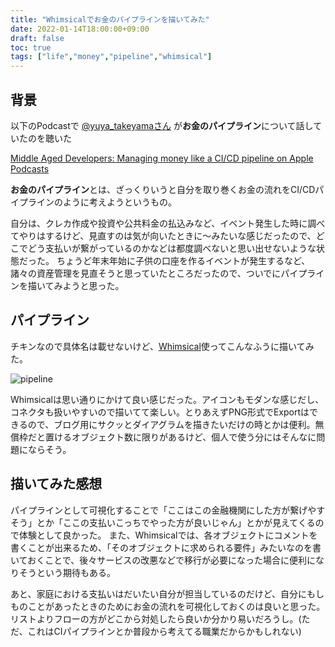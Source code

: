 ```yaml
---
title: "Whimsicalでお金のパイプラインを描いてみた"
date: 2022-01-14T18:00:00+09:00
draft: false
toc: true
tags: ["life","money","pipeline","whimsical"]
---
```


## 背景

以下のPodcastで [@yuya_takeyamaさん](https://yuyat.jp/) が**お金のパイプライン**について話していたのを聴いた

[Middle Aged Developers: Managing money like a CI/CD pipeline on Apple Podcasts](https://podcasts.apple.com/us/podcast/managing-money-like-a-ci-cd-pipeline/id1590564888?i=1000541727761)

**お金のパイプライン**とは、ざっくりいうと自分を取り巻くお金の流れをCI/CDパイプラインのように考えようというもの。

自分は、クレカ作成や投資や公共料金の払込みなど、イベント発生した時に調べてやりはするけど、見直すのは気が向いたときに〜みたいな感じだったので、どこでどう支払いが繋がっているのかなどは都度調べないと思い出せないような状態だった。
ちょうど年末年始に子供の口座を作るイベントが発生するなど、諸々の資産管理を見直そうと思っていたところだったので、ついでにパイプラインを描いてみようと思った。

## パイプライン

チキンなので具体名は載せないけど、[Whimsical](https://whimsical.com/)使ってこんなふうに描いてみた。

![pipeline](https://blog.kaakaa.dev/images/posts/life/money-pipeline.png)

Whimsicalは思い通りにかけて良い感じだった。アイコンもモダンな感じだし、コネクタも扱いやすいので描いてて楽しい。とりあえずPNG形式でExportはできるので、ブログ用にサクッとダイアグラムを描きたいだけの時とかは便利。無償枠だと置けるオブジェクト数に限りがあるけど、個人で使う分にはそんなに問題にならそう。

## 描いてみた感想

パイプラインとして可視化することで「ここはこの金融機関にした方が繋げやすそう」とか「ここの支払いこっちでやった方が良いじゃん」とかが見えてくるので体験として良かった。
また、Whimsicalでは、各オブジェクトにコメントを書くことが出来るため、「そのオブジェクトに求められる要件」みたいなのを書いておくことで、後々サービスの改悪などで移行が必要になった場合に便利になりそうという期待もある。

あと、家庭における支払いはだいたい自分が担当しているのだけど、自分にもしものことがあったときのためにお金の流れを可視化しておくのは良いと思った。リストよりフローの方がどこから対処したら良いか分かり易いだろうし。(ただ、これはCIパイプラインとか普段から考えてる職業だからかもしれない)

